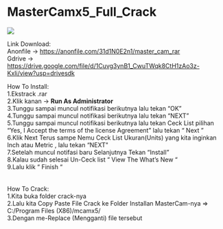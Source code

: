 # MasterCamx5_Full_Crack

<img src="https://1.bp.blogspot.com/-Pp56gOI5U7E/XKPFdFmLNBI/AAAAAAAAIFo/3fGRpbhgf7A7MORNt66KJBJNQJFEoAzrgCLcBGAs/s640/Install%2B24.jpg">

Link Download: <br>
Anonfile -> https://anonfile.com/31d1N0E2n1/master_cam_rar<br>
Gdrive -> https://drive.google.com/file/d/1Cuvg3ynB1_CwuTWqk8CtH1zAo3z-KxIi/view?usp=drivesdk<br>

How To Install:<br>
1.Ekstrack .rar<br>
2.Klik kanan -> <b>Run As Administrator</b><br>
3.Tunggu sampai muncul notifikasi berikutnya lalu tekan “OK”<br>
4.Tunggu sampai muncul notifikasi berikutnya lalu tekan “NEXT”<br>
5.Tunggu sampai muncul notifikasi berikutnya lalu tekan Ceck List pilihan “Yes, I Accept the terms of the license Agreement” lalu tekan “ Next ” <br>
6.Klik Next Terus sampe Nemu Ceck List Ukuran(Units) yang kita inginkan Inch atau Metric , lalu tekan “NEXT"<br>
7.Setelah muncul notifasi baru Selanjutnya Tekan “Install”<br>
8.Kalau sudah selesai Un-Ceck list “ View The What’s New “ <br>
9.Lalu klik “ Finish “<br>
<br><br>
How To Crack:<br>
1.Kita buka folder crack-nya<br>
2.Lalu kita Copy Paste File Crack ke Folder Installan MasterCam-nya => C:/Program Files (X86)/mcamx5/<br>
3.Dengan me-Replace (Mengganti) file tersebut<br>
